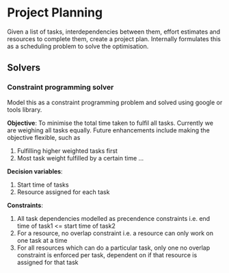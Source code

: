 # Project Planning

Given a list of tasks, interdependencies between them, effort estimates and resources to complete them, create a project plan. Internally formulates this as a scheduling problem to solve the optimisation.

## Solvers

### Constraint programming solver
Model this as a constraint programming problem and solved using google or tools library.

__Objective__: To minimise the total time taken to fulfil all tasks. Currently we are weighing all tasks equally. Future enhancements include making the objective flexible, such as
1. Fulfilling higher weighted tasks first
2. Most task weight fulfilled by a certain time
...

__Decision variables__:
1. Start time of tasks
2. Resource assigned for each task

__Constraints__: 
1. All task dependencies modelled as precendence constraints i.e. end time of task1 <= start time of task2
2. For a resource, no overlap constraint i.e. a resource can only work on one task at a time
2. For all resources which can do a particular task, only one no overlap constraint is enforced per task, dependent on if that resource is assigned for that task

